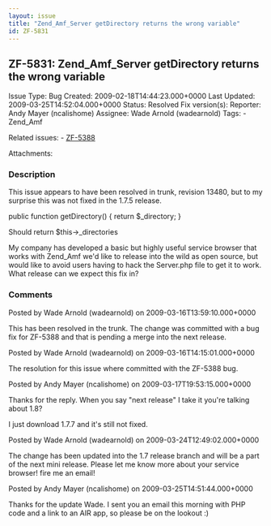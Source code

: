 ```yaml
---
layout: issue
title: "Zend_Amf_Server getDirectory returns the wrong variable"
id: ZF-5831
---
```


ZF-5831: Zend\_Amf\_Server getDirectory returns the wrong variable
------------------------------------------------------------------

 Issue Type: Bug Created: 2009-02-18T14:44:23.000+0000 Last Updated: 2009-03-25T14:52:04.000+0000 Status: Resolved Fix version(s): 
 Reporter:  Andy Mayer (ncalishome)  Assignee:  Wade Arnold (wadearnold)  Tags: - Zend\_Amf
 
 Related issues: - [ZF-5388](/issues/browse/ZF-5388)
 
 Attachments: 
### Description

This issue appears to have been resolved in trunk, revision 13480, but to my surprise this was not fixed in the 1.7.5 release.

public function getDirectory() { return $\_directory; }

Should return $this->\_directories

My company has developed a basic but highly useful service browser that works with Zend\_Amf we'd like to release into the wild as open source, but would like to avoid users having to hack the Server.php file to get it to work. What release can we expect this fix in?

 

 

### Comments

Posted by Wade Arnold (wadearnold) on 2009-03-16T13:59:10.000+0000

This has been resolved in the trunk. The change was committed with a bug fix for ZF-5388 and that is pending a merge into the next release.

 

 

Posted by Wade Arnold (wadearnold) on 2009-03-16T14:15:01.000+0000

The resolution for this issue where committed with the ZF-5388 bug.

 

 

Posted by Andy Mayer (ncalishome) on 2009-03-17T19:53:15.000+0000

Thanks for the reply. When you say "next release" I take it you're talking about 1.8?

I just download 1.7.7 and it's still not fixed.

 

 

Posted by Wade Arnold (wadearnold) on 2009-03-24T12:49:02.000+0000

The change has been updated into the 1.7 release branch and will be a part of the next mini release. Please let me know more about your service browser! fire me an email!

 

 

Posted by Andy Mayer (ncalishome) on 2009-03-25T14:51:44.000+0000

Thanks for the update Wade. I sent you an email this morning with PHP code and a link to an AIR app, so please be on the lookout :)

 

 